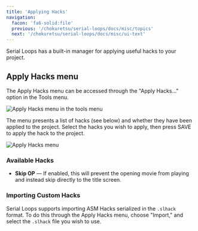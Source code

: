```yaml
---
title: 'Applying Hacks'
navigation:
  facon: 'fa6-solid:file'
  previous: '/chokuretsu/serial-loops/docs/misc/topics'
  next: '/chokuretsu/serial-loops/docs/misc/ui-text'
---
```


Serial Loops has a built-in manager for applying useful hacks to your project.

## Apply Hacks menu
The Apply Hacks menu can be accessed through the "Apply Hacks..." option in the Tools menu.

![Apply Hacks menu in the tools menu](/images/chokuretsu/serial-loops/tools-menu.png)

The menu presents a list of hacks (see below) and whether they have been applied to the project. Select the hacks you wish to apply, then press SAVE to apply the hack to the project.

![Apply Hacks menu](/images/chokuretsu/serial-loops/apply-hacks.png)

### Available Hacks
* **Skip OP** &mdash; If enabled, this will prevent the opening movie from playing and instead skip directly to the title screen.

### Importing Custom Hacks
Serial Loops supports importing ASM Hacks serialized in the `.slhack` format. To do this through the Apply Hacks menu, choose "Import," and select the `.slhack` file you wish to use.